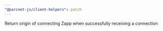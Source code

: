 ```yaml
---
"@parcnet-js/client-helpers": patch
---
```


Return origin of connecting Zapp when successfully receiving a connection
